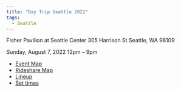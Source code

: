 ```yaml
---
title: "Day Trip Seattle 2022"
tags:
  - Seattle
---
```

Fisher Pavilion at Seattle Center
305 Harrison St
Seattle, WA 98109

Sunday, August 7, 2022
12pm – 9pm

* [Event Map](/assets/posts/2022-08-07-day-trip-seattle-2022/dtpnw_2022_mk_map_event_1080x1350_r10.png)
* [Rideshare Map](/assets/posts/2022-08-07-day-trip-seattle-2022/dtpnw_2022_mk_map_rideshare_1080x1350_r01.png)
* [Lineup](/assets/posts/2022-08-07-day-trip-seattle-2022/dtpnw_2022_mk_lu_full_osn_ga_1080x1350_r08.png)
* [Set times](/assets/posts/2022-08-07-day-trip-seattle-2022/dtpnw_2022_mk_lu_set_times_ga_1080x1350_r07.png)